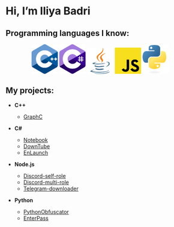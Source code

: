 
# Hi, I’m Iliya Badri

## **Programming languages I know:** 

<div inline=true align="center">
    <img src="https://raw.githubusercontent.com/IliyaBadri/IliyaBadri/main/cpp_logo.svg" alt="drawing" width="70"/>
    <img src="https://raw.githubusercontent.com/IliyaBadri/IliyaBadri/main/cs_logo.svg" alt="drawing" width="70"/>
    <img src="https://raw.githubusercontent.com/IliyaBadri/IliyaBadri/main/j_logo.svg" alt="drawing" width="70"/>
    <img src="https://raw.githubusercontent.com/IliyaBadri/IliyaBadri/main/js_logo.svg" alt="drawing" width="70"/>
    <img src="https://raw.githubusercontent.com/IliyaBadri/IliyaBadri/main/py_logo.svg" alt="drawing" width="70"/>
</div>

## **My projects:**
- **C++**
	- [GraphC](https://github.com/IliyaBadri/GraphC) 
- **C#**
	- [Notebook](https://github.com/enterace/Notebook)
	- [DownTube](https://github.com/enterace/DownTube)
	- [EnLaunch](https://github.com/IliyaBadri/EnLaunch)
	
- **Node.js**
	- [Discord-self-role](https://github.com/IliyaBadri/Discord-self-role)
	- [Discord-multi-role](https://github.com/IliyaBadri/Discord-multi-role)
	- [Telegram-downloader](https://github.com/IliyaBadri/Telegram-downloader)

- **Python**
	- [PythonObfuscator](https://github.com/IliyaBadri/PythonObfuscator)
	- [EnterPass](https://github.com/enterace/EnterPass)

